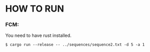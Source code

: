 # HOW TO RUN 

### FCM:
You need to have rust installed.
```
$ cargo run --release -- ../sequences/sequence2.txt -d 5 -a 1
```